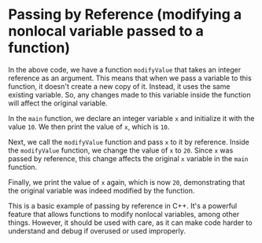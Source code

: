 # Passing by Reference (modifying a nonlocal variable passed to a function)
In the above code, we have a function `modifyValue` that takes an integer reference as an argument. This means that when we pass a variable to this function, it doesn't create a new copy of it. Instead, it uses the same existing variable. So, any changes made to this variable inside the function will affect the original variable.

In the `main` function, we declare an integer variable `x` and initialize it with the value `10`. We then print the value of `x`, which is `10`.

Next, we call the `modifyValue` function and pass `x` to it by reference. Inside the `modifyValue` function, we change the value of `x` to `20`. Since `x` was passed by reference, this change affects the original `x` variable in the `main` function.

Finally, we print the value of `x` again, which is now `20`, demonstrating that the original variable was indeed modified by the function.

This is a basic example of passing by reference in C++. It's a powerful feature that allows functions to modify nonlocal variables, among other things. However, it should be used with care, as it can make code harder to understand and debug if overused or used improperly.